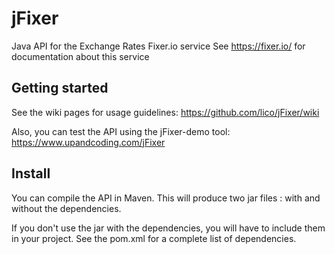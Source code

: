 # jFixer
Java API for the Exchange Rates Fixer.io service
See https://fixer.io/ for documentation about this service


## Getting started
See the wiki pages for usage guidelines:
https://github.com/lico/jFixer/wiki

Also, you can test the API using the jFixer-demo tool:
https://www.upandcoding.com/jFixer

## Install
You can compile the API in Maven.
This will produce two jar files : with and without the dependencies.

If you don't use the jar with the dependencies, you will have to include them in your project. 
See the pom.xml for a complete list of dependencies.
